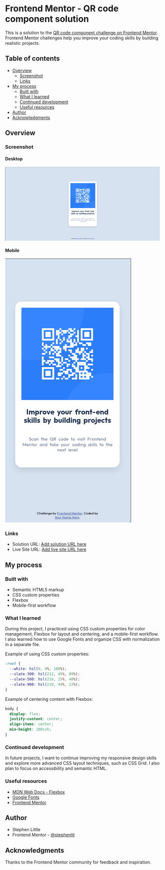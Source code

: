 # Frontend Mentor - QR code component solution

This is a solution to the [QR code component challenge on Frontend Mentor](https://www.frontendmentor.io/challenges/qr-code-component-iux_sIO_H). Frontend Mentor challenges help you improve your coding skills by building realistic projects.

## Table of contents

- [Overview](#overview)
  - [Screenshot](#screenshot)
  - [Links](#links)
- [My process](#my-process)
  - [Built with](#built-with)
  - [What I learned](#what-i-learned)
  - [Continued development](#continued-development)
  - [Useful resources](#useful-resources)
- [Author](#author)
- [Acknowledgments](#acknowledgments)

## Overview

### Screenshot

#### Desktop

![](./screen_desktop.png)

#### Mobile

![](./screen_mobile.png)

### Links

- Solution URL: [Add solution URL here](https://your-solution-url.com)
- Live Site URL: [Add live site URL here](https://your-live-site-url.com)

## My process

### Built with

- Semantic HTML5 markup
- CSS custom properties
- Flexbox
- Mobile-first workflow

### What I learned

During this project, I practiced using CSS custom properties for color management, Flexbox for layout and centering, and a mobile-first workflow. I also learned how to use Google Fonts and organize CSS with normalization in a separate file.

Example of using CSS custom properties:

```css
:root {
  --white: hsl(0, 0%, 100%);
  --slate-300: hsl(212, 45%, 89%);
  --slate-500: hsl(216, 15%, 48%);
  --slate-900: hsl(218, 44%, 22%);
}
```

Example of centering content with Flexbox:

```css
body {
  display: flex;
  justify-content: center;
  align-items: center;
  min-height: 100svh;
}
```

### Continued development

In future projects, I want to continue improving my responsive design skills and explore more advanced CSS layout techniques, such as CSS Grid. I also plan to focus on accessibility and semantic HTML.

### Useful resources

- [MDN Web Docs - Flexbox](https://developer.mozilla.org/en-US/docs/Web/CSS/CSS_Flexible_Box_Layout/Basic_Concepts_of_Flexbox)
- [Google Fonts](https://fonts.google.com/)
- [Frontend Mentor](https://www.frontendmentor.io/)

## Author

- Stephen Little
- Frontend Mentor - [@stephenlit](https://www.frontendmentor.io/profile/stephenlit)

## Acknowledgments

Thanks to the Frontend Mentor community for feedback and inspiration.
